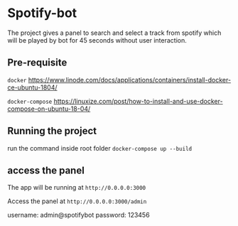 # Spotify-bot
The project gives a panel to search and select a track from spotify which will be played by bot for 45 seconds without user interaction.

## Pre-requisite
`docker`
https://www.linode.com/docs/applications/containers/install-docker-ce-ubuntu-1804/

`docker-compose`
https://linuxize.com/post/how-to-install-and-use-docker-compose-on-ubuntu-18-04/

## Running the project
run the command inside root folder
`docker-compose up --build`

## access the panel
The app will be running at `http://0.0.0.0:3000`

Access the panel at `http://0.0.0.0:3000/admin`

username: admin@spotifybot
password: 123456
